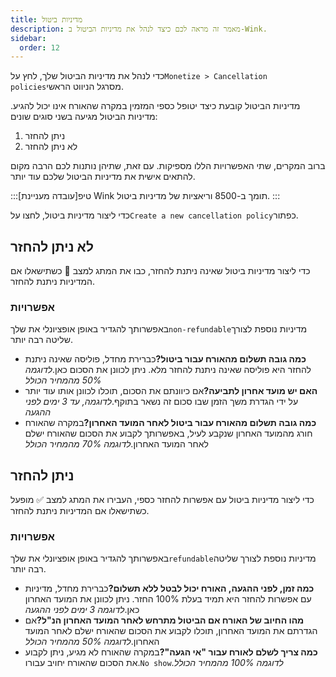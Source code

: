 ```yaml
---
title: מדיניות ביטול
description: מאמר זה מראה לכם כיצד לנהל את מדיניות הביטול ב-Wink.
sidebar:
  order: 12
---
```

כדי לנהל את מדיניות הביטול שלך, לחץ על`Monetize > Cancellation policies`מסרגל הניווט הראשי.

מדיניות הביטול קובעת כיצד יטופל כספי המזמין במקרה שהאורח אינו יכול להגיע. מדיניות הביטול מגיעה בשני סוגים שונים:

1. ניתן להחזר
2. לא ניתן להחזר

ברוב המקרים, שתי האפשרויות הללו מספיקות. עם זאת, שתיהן נותנות לכם הרבה מקום להתאים אישית את מדיניות הביטול שלכם עוד יותר.

:::טיפ\[עובדה מעניינת]
Wink תומך ב-8500 וריאציות של מדיניות ביטול.
:::

כדי ליצור מדיניות ביטול, לחצו על`Create a new cancellation policy`כפתור.

## לא ניתן להחזר

כדי ליצור מדיניות ביטול שאינה ניתנת להחזר, כבו את המתג למצב 🛑 כשתישאלו אם המדיניות ניתנת להחזר.

### אפשרויות

באפשרותך להגדיר באופן אופציונלי את שלך`non-refundable`מדיניות נוספת לצורך שליטה רבה יותר.

* **כמה גובה תשלום מהאורח עבור ביטול?**&#x5DB;ברירת מחדל, פוליסה שאינה ניתנת להחזר היא פוליסה שאינה ניתנת להחזר מלא. ניתן לכוונן את הסכום כאן.*לדוגמה 50% מהמחיר הכולל*
* **האם יש מועד אחרון לתביעה?**&#x5D0;ם כיוונתם את הסכום, תוכלו לכוונן אותו עוד יותר על ידי הגדרת משך הזמן שבו סכום זה נשאר בתוקף.*לדוגמה, עד 3 ימים לפני ההגעה*
* **כמה גובה תשלום מהאורח עבור ביטול לאחר המועד האחרון?**&#x5D1;מקרה שהאורח חורג מהמועד האחרון שנקבע לעיל, באפשרותך לקבוע את הסכום שהאורח ישלם לאחר המועד האחרון.*לדוגמה 70% מהמחיר הכולל*

## ניתן להחזר

כדי ליצור מדיניות ביטול עם אפשרות להחזר כספי, העבירו את המתג למצב ✅ מופעל כשתישאלו אם המדיניות ניתנת להחזר.

### אפשרויות

באפשרותך להגדיר באופן אופציונלי את שלך`refundable`מדיניות נוספת לצורך שליטה רבה יותר.

* **כמה זמן, לפני ההגעה, האורח יכול לבטל ללא תשלום?**&#x5DB;ברירת מחדל, מדיניות עם אפשרות להחזר היא תמיד בעלת 100% החזר. ניתן לכוונן את המועד האחרון כאן.*לדוגמה 3 ימים לפני ההגעה*
* **מהו החיוב של האורח אם הביטול מתרחש לאחר המועד האחרון הנ"ל?**&#x5D0;ם הגדרתם את המועד האחרון, תוכלו לקבוע את הסכום שהאורח ישלם לאחר המועד האחרון.*לדוגמה 50% מהמחיר הכולל*
* **כמה צריך לשלם לאורח עבור "אי הגעה"?**&#x5D1;מקרה שהאורח לא מגיע, ניתן לקבוע את הסכום שהאורח יחויב עבורו.`No show`.*לדוגמה 100% מהמחיר הכולל*

